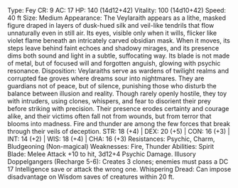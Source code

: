 Type: Fey
CR: 9
AC: 17
HP: 140 (14d12+42)
Vitality: 100 (14d10+42)
Speed: 40 ft
Size: Medium
Appearance: The Veylaraith appears as a lithe, masked figure draped in layers of dusk-hued silk and veil-like tendrils that flow unnaturally even in still air. Its eyes, visible only when it wills, flicker like violet flame beneath an intricately carved obsidian mask. When it moves, its steps leave behind faint echoes and shadowy mirages, and its presence dims both sound and light in a subtle, suffocating way. Its blade is not made of metal, but of focused will and forgotten anguish, glowing with psychic resonance.
Disposition: Veylaraiths serve as wardens of twilight realms and corrupted fae groves where dreams sour into nightmares. They are guardians not of peace, but of silence, punishing those who disturb the balance between illusion and reality. Though rarely openly hostile, they toy with intruders, using clones, whispers, and fear to disorient their prey before striking with precision. Their presence erodes certainty and courage alike, and their victims often fall not from wounds, but from terror that blooms into madness. Fire and thunder are among the few forces that break through their veils of deception.
STR: 18 (+4) | DEX: 20 (+5) | CON: 16 (+3) | INT: 14 (+2) | WIS: 18 (+4) | CHA: 16 (+3)
Resistances: Psychic, Charm, Bludgeoning (Non-magical)
Weaknesses: Fire, Thunder
Abilities:
Spirit Blade: Melee Attack +10 to hit, 3d12+4 Psychic Damage.
Illusory Doppelgangers (Recharge 5-6): Creates 3 clones; enemies must pass a DC 17 Intelligence save or attack the wrong one.
Whispering Dread: Can impose disadvantage on Wisdom saves of creatures within 20 ft.
